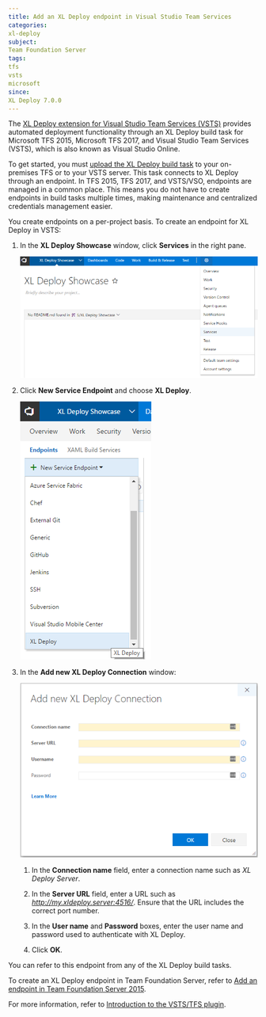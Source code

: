 ```yaml
---
title: Add an XL Deploy endpoint in Visual Studio Team Services
categories:
xl-deploy
subject:
Team Foundation Server
tags:
tfs
vsts
microsoft
since:
XL Deploy 7.0.0
---
```

The [XL Deploy extension for Visual Studio Team Services (VSTS)](/xl-deploy/concept/team-foundation-server-2015-plugin.html) provides automated deployment functionality through an XL Deploy build task for Microsoft TFS 2015, Microsoft TFS 2017, and Visual Studio Team Services (VSTS), which is also known as Visual Studio Online.

To get started, you must [upload the XL Deploy build task](/xl-deploy/how-to/install-a-build-task-in-tfs-2015.html) to your on-premises TFS or to your VSTS server. This task connects to XL Deploy through an endpoint. In TFS 2015, TFS 2017, and VSTS/VSO, endpoints are managed in a common place. This means you do not have to create endpoints in build tasks multiple times, making maintenance and centralized credentials management easier.

You create endpoints on a per-project basis. To create an endpoint for XL Deploy in VSTS:

1. In the **XL Deploy Showcase** window, click **Services** in the right pane.

    ![XL Deploy Showcase Services](../../images/vsts_services.png)

1. Click **New Service Endpoint** and choose **XL Deploy**.

    ![New Service Endpoint](../../images/vsts_add_xld_endpoint.png)

1. In the **Add new XL Deploy Connection** window:

    ![Add a new XL Deploy connection](../../images/vsts_new_endpoint.png)

    1. In the **Connection name** field, enter a connection name such as *XL Deploy Server*.

    1. In the **Server URL** field, enter a URL such as *http://my.xldeploy.server:4516/*. Ensure that the URL includes the correct port number.

    1. In the **User name** and **Password** boxes, enter the user name and password used to authenticate with XL Deploy.

    1. Click **OK**.

You can refer to this endpoint from any of the XL Deploy build tasks.

To create an XL Deploy endpoint in Team Foundation Server, refer to [Add an endpoint in Team Foundation Server 2015](/xl-deploy/how-to/add-an-endpoint-in-tfs-2015.html).

For more information, refer to [Introduction to the VSTS/TFS plugin](/xl-deploy/concept/team-foundation-server-2015-plugin.html).
